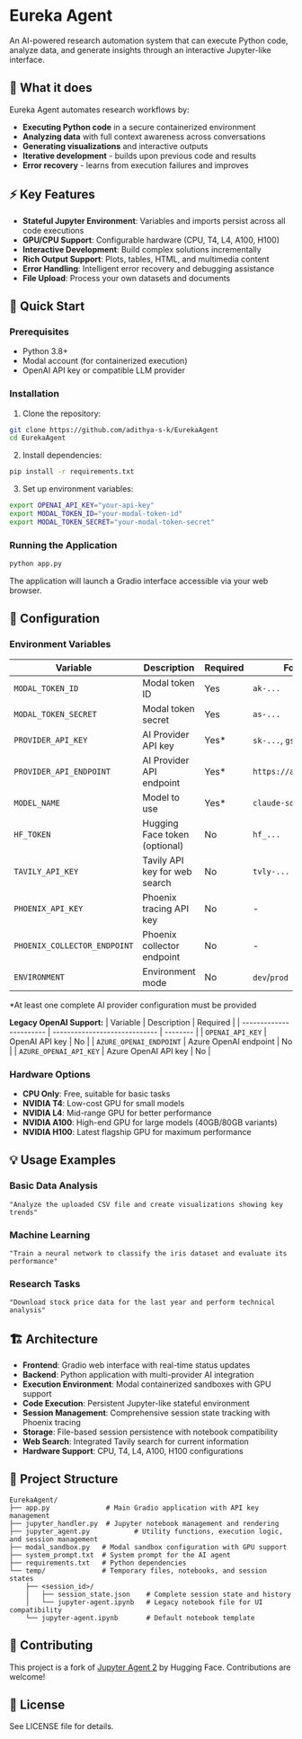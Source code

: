 # Eureka Agent

An AI-powered research automation system that can execute Python code, analyze data, and generate insights through an interactive Jupyter-like interface.

## 🎯 What it does

Eureka Agent automates research workflows by:

- **Executing Python code** in a secure containerized environment
- **Analyzing data** with full context awareness across conversations
- **Generating visualizations** and interactive outputs
- **Iterative development** - builds upon previous code and results
- **Error recovery** - learns from execution failures and improves

## ⚡ Key Features

- **Stateful Jupyter Environment**: Variables and imports persist across all code executions
- **GPU/CPU Support**: Configurable hardware (CPU, T4, L4, A100, H100)
- **Interactive Development**: Build complex solutions incrementally
- **Rich Output Support**: Plots, tables, HTML, and multimedia content
- **Error Handling**: Intelligent error recovery and debugging assistance
- **File Upload**: Process your own datasets and documents

## 🚀 Quick Start

### Prerequisites

- Python 3.8+
- Modal account (for containerized execution)
- OpenAI API key or compatible LLM provider

### Installation

1. Clone the repository:

```bash
git clone https://github.com/adithya-s-k/EurekaAgent
cd EurekaAgent
```

2. Install dependencies:

```bash
pip install -r requirements.txt
```

3. Set up environment variables:

```bash
export OPENAI_API_KEY="your-api-key"
export MODAL_TOKEN_ID="your-modal-token-id"
export MODAL_TOKEN_SECRET="your-modal-token-secret"
```

### Running the Application

```bash
python app.py
```

The application will launch a Gradio interface accessible via your web browser.

## 🔧 Configuration

### Environment Variables

| Variable                     | Description                   | Required | Format/Example                  |
| ---------------------------- | ----------------------------- | -------- | ------------------------------- |
| `MODAL_TOKEN_ID`             | Modal token ID                | Yes      | `ak-...`                        |
| `MODAL_TOKEN_SECRET`         | Modal token secret            | Yes      | `as-...`                        |
| `PROVIDER_API_KEY`           | AI Provider API key           | Yes\*    | `sk-...`, `gsk_...`, `csk-...`  |
| `PROVIDER_API_ENDPOINT`      | AI Provider API endpoint      | Yes\*    | `https://api.anthropic.com/v1/` |
| `MODEL_NAME`                 | Model to use                  | Yes\*    | `claude-sonnet-4-20250514`      |
| `HF_TOKEN`                   | Hugging Face token (optional) | No       | `hf_...`                        |
| `TAVILY_API_KEY`             | Tavily API key for web search | No       | `tvly-...`                      |
| `PHOENIX_API_KEY`            | Phoenix tracing API key       | No       | -                               |
| `PHOENIX_COLLECTOR_ENDPOINT` | Phoenix collector endpoint    | No       | -                               |
| `ENVIRONMENT`                | Environment mode              | No       | `dev`/`prod`                    |

\*At least one complete AI provider configuration must be provided

**Legacy OpenAI Support:**
| Variable | Description | Required |
| ----------------------- | ----------------------------- | -------- |
| `OPENAI_API_KEY` | OpenAI API key | No |
| `AZURE_OPENAI_ENDPOINT` | Azure OpenAI endpoint | No |
| `AZURE_OPENAI_API_KEY` | Azure OpenAI API key | No |

### Hardware Options

- **CPU Only**: Free, suitable for basic tasks
- **NVIDIA T4**: Low-cost GPU for small models
- **NVIDIA L4**: Mid-range GPU for better performance
- **NVIDIA A100**: High-end GPU for large models (40GB/80GB variants)
- **NVIDIA H100**: Latest flagship GPU for maximum performance

## 💡 Usage Examples

### Basic Data Analysis

```
"Analyze the uploaded CSV file and create visualizations showing key trends"
```

### Machine Learning

```
"Train a neural network to classify the iris dataset and evaluate its performance"
```

### Research Tasks

```
"Download stock price data for the last year and perform technical analysis"
```

## 🏗️ Architecture

- **Frontend**: Gradio web interface with real-time status updates
- **Backend**: Python application with multi-provider AI integration
- **Execution Environment**: Modal containerized sandboxes with GPU support
- **Code Execution**: Persistent Jupyter-like stateful environment
- **Session Management**: Comprehensive session state tracking with Phoenix tracing
- **Storage**: File-based session persistence with notebook compatibility
- **Web Search**: Integrated Tavily search for current information
- **Hardware Support**: CPU, T4, L4, A100, H100 configurations

## 📁 Project Structure

```
EurekaAgent/
├── app.py              # Main Gradio application with API key management
├── jupyter_handler.py  # Jupyter notebook management and rendering
├── jupyter_agent.py           # Utility functions, execution logic, and session management
├── modal_sandbox.py   # Modal sandbox configuration with GPU support
├── system_prompt.txt  # System prompt for the AI agent
├── requirements.txt   # Python dependencies
└── temp/              # Temporary files, notebooks, and session states
    ├── <session_id>/
    │   ├── session_state.json    # Complete session state and history
    │   └── jupyter-agent.ipynb   # Legacy notebook file for UI compatibility
    └── jupyter-agent.ipynb       # Default notebook template
```

## 🤝 Contributing

This project is a fork of [Jupyter Agent 2](https://huggingface.co/spaces/lvwerra/jupyter-agent-2) by Hugging Face. Contributions are welcome!

## 📄 License

See LICENSE file for details.
